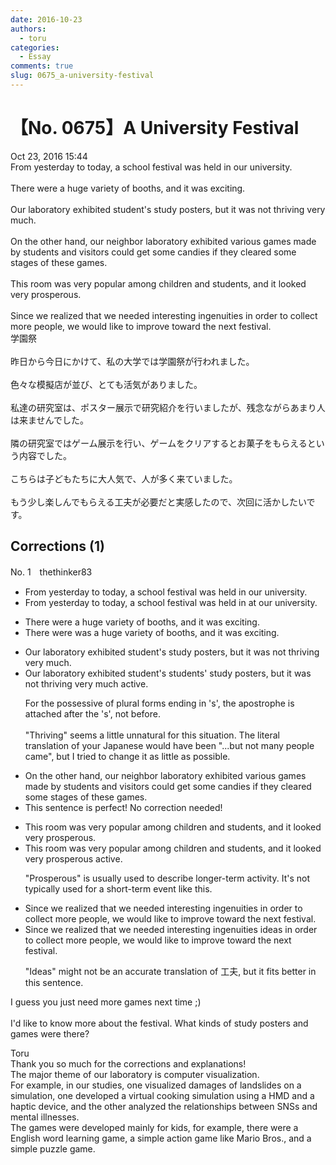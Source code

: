 ```yaml
---
date: 2016-10-23
authors:
  - toru
categories:
  - Essay
comments: true
slug: 0675_a-university-festival
---
```


# 【No. 0675】A University Festival
<div class="date">Oct 23, 2016 15:44</div>
<div id="post"><div id="body_show_ori">
From yesterday to today, a school festival was held in our university.<br/><br/>There were a huge variety of booths, and it was exciting.<br/><br/>Our laboratory exhibited student's study posters, but it was not thriving very much.<br/><br/>On the other hand, our neighbor laboratory exhibited various games made by students and visitors could get some candies if they cleared some stages of these games.<br/><br/>This room was very popular among children and students, and it looked very prosperous.<br/><br/>Since we realized that we needed interesting ingenuities in order to collect more people, we would like to improve toward the next festival. 
</div></div>

<!-- more -->

<div id="post_ja"><div id="body_show_mo">
学園祭<br/><br/>昨日から今日にかけて、私の大学では学園祭が行われました。<br/><br/>色々な模擬店が並び、とても活気がありました。<br/><br/>私達の研究室は、ポスター展示で研究紹介を行いましたが、残念ながらあまり人は来ませんでした。<br/><br/>隣の研究室ではゲーム展示を行い、ゲームをクリアするとお菓子をもらえるという内容でした。<br/><br/>こちらは子どもたちに大人気で、人が多く来ていました。<br/><br/>もう少し楽しんでもらえる工夫が必要だと実感したので、次回に活かしたいです。
</div></div>

## Corrections (1)
<div id="block"><div class="first_name"> No. 1　<span class="just_name">thethinker83</span></div><div id="block2">
<ul class="correction_field">
<li class="incorrect">From yesterday to today, a school festival was held in our university.</li>
<li class="corrected correct">
From yesterday to today, a school festival was held <span class="sline"><span class="f_red">in</span></span> <span class="f_blue">at </span>our university.
</li>
</ul>
<ul class="correction_field">
<li class="incorrect">There were a huge variety of booths, and it was exciting.</li>
<li class="corrected correct">
There <span class="sline"><span class="f_red">were</span></span> <span class="f_blue">was </span>a huge variety of booths, and it was exciting.
</li>
</ul>
<ul class="correction_field">
<li class="incorrect">Our laboratory exhibited student's study posters, but it was not thriving very much.</li>
<li class="corrected correct">
Our laboratory exhibited <span class="sline"><span class="f_red">student's</span></span> <span class="f_blue">students' </span>study posters, but it was not <span class="sline"><span class="f_red">thriving</span></span> very <span class="sline"><span class="f_red">much</span></span> <span class="f_blue">active</span>.
<p class="correction_comment">For the possessive of plural forms ending in 's', the apostrophe is attached after the 's', not before.<br/><br/>"Thriving" seems a little unnatural for this situation.  The literal translation of your Japanese would have been "...but not many people came", but I tried to change it as little as possible.</p>
</li>
</ul>
<ul class="correction_field">
<li class="incorrect">On the other hand, our neighbor laboratory exhibited various games made by students and visitors could get some candies if they cleared some stages of these games.</li>
<li class="corrected perfect">This sentence is perfect! No correction needed!</li>
</ul>
<ul class="correction_field">
<li class="incorrect">This room was very popular among children and students, and it looked very prosperous.</li>
<li class="corrected correct">
This room was very popular among children and students, and it looked very <span class="sline"><span class="f_red">prosperous</span></span> <span class="f_blue">active</span>.
<p class="correction_comment">"Prosperous" is usually used to describe longer-term activity.  It's not typically used for a short-term event like this.</p>
</li>
</ul>
<ul class="correction_field">
<li class="incorrect">Since we realized that we needed interesting ingenuities in order to collect more people, we would like to improve toward the next festival.</li>
<li class="corrected correct">
Since we realized that we needed interesting <span class="sline"><span class="f_red">ingenuities</span></span> <span class="f_blue">ideas</span> in order to collect more people, we would like to improve toward the next festival.
<p class="correction_comment">"Ideas" might not be an accurate translation of 工夫, but it fits better in this sentence.</p>
</li>
</ul>
<p class="comment_small">
 I guess you just need more games next time ;)
 <br/>
 <br/>
 I'd like to know more about the festival.  What kinds of study posters and games were there?
</p>

</div><div class="name"><span class="just_name">Toru</span><br>
Thank you so much for the corrections and explanations!<br/>The major theme of our laboratory is computer visualization.<br/>For example, in our studies, one visualized damages of landslides on a simulation, one developed a virtual cooking simulation using a HMD and a haptic device, and the other analyzed the relationships between SNSs and mental illnesses.<br/>The games were developed mainly for kids, for example, there were a English word learning game, a simple action game like Mario Bros., and a simple puzzle game.
</div>
</div>

